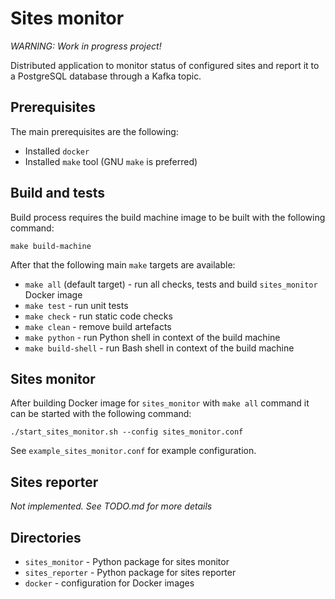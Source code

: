 Sites monitor
=============

*WARNING: Work in progress project!*

Distributed application to monitor status of configured sites and report it to
a PostgreSQL database through a Kafka topic.

Prerequisites
-------------

The main prerequisites are the following:

- Installed `docker`
- Installed `make` tool (GNU `make` is preferred)

Build and tests
---------------

Build process requires the build machine image to be built with the following command:

```
make build-machine
```

After that the following main `make` targets are available:

- `make all` (default target) - run all checks, tests and build `sites_monitor` Docker image
- `make test` - run unit tests
- `make check` - run static code checks
- `make clean` - remove build artefacts
- `make python` - run Python shell in context of the build machine
- `make build-shell` - run Bash shell in context of the build machine

Sites monitor
-------------

After building Docker image for `sites_monitor` with `make all` command it can
be started with the following command:

```
./start_sites_monitor.sh --config sites_monitor.conf
```

See `example_sites_monitor.conf` for example configuration.

Sites reporter
--------------

*Not implemented. See TODO.md for more details*

Directories
-----------

- `sites_monitor` - Python package for sites monitor
- `sites_reporter` - Python package for sites reporter
- `docker` - configuration for Docker images
